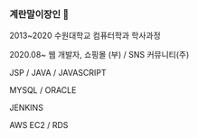 ### 계란말이장인 🍳

2013~2020 수원대학교 컴퓨터학과 학사과정

2020.08~ 웹 개발자, 쇼핑몰 (부) / SNS 커뮤니티(주)

JSP / JAVA / JAVASCRIPT

MYSQL / ORACLE

JENKINS

AWS EC2 / RDS

<!--
**EggMari/EggMari** is a ✨ _special_ ✨ repository because its `README.md` (this file) appears on your GitHub profile.

Here are some ideas to get you started:

- 🔭 I’m currently working on ...
- 🌱 I’m currently learning ...
- 👯 I’m looking to collaborate on ...
- 🤔 I’m looking for help with ...
- 💬 Ask me about ...
- 📫 How to reach me: ...
- 😄 Pronouns: ...
- ⚡ Fun fact: ...
-->
